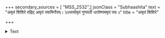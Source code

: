 +++
secondary_sources = [ "MSS_2532",]
jsonClass = "Subhaashita"
text = "अमृतं शिशिरे वह्निर् अमृतं स्वामिगौरम्।  \nभार्यामृतं गुणवती धारोष्णममृतं पयः॥"
title = "अमृतं शिशिरे"

+++

<details><summary>Text</summary>

अमृतं शिशिरे वह्निर् अमृतं स्वामिगौरम्।  
भार्यामृतं गुणवती धारोष्णममृतं पयः॥
</details>
